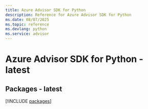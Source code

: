 ```yaml
---
title: Azure Advisor SDK for Python
description: Reference for Azure Advisor SDK for Python
ms.date: 08/07/2025
ms.topic: reference
ms.devlang: python
ms.service: advisor
---
```

# Azure Advisor SDK for Python - latest
## Packages - latest
[!INCLUDE [packages](advisor-index.md)]